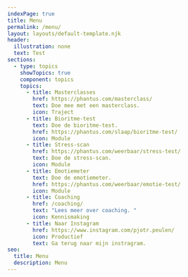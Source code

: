```yaml
---
indexPage: true
title: Menu
permalink: /menu/
layout: layouts/default-template.njk
header:
  illustration: none
  text: Test
sections:
  - type: topics
    showTopics: true
    component: topics
    topics:
      - title: Masterclasses
        href: https://phantus.com/masterclass/
        text: Doe mee met een masterclass.
        icon: Traject
      - title: Bioritme-test
        text: Doe de bioritme-test.
        href: https://phantus.com/slaap/bioritme-test/
        icon: Module
      - title: Stress-scan
        href: https://phantus.com/weerbaar/stress-test/
        text: Doe de stress-scan.
        icon: Module
      - title: Emotiemeter
        text: Doe de emotiemeter.
        href: https://phantus.com/weerbaar/emotie-test/
        icon: Module
      - title: Coaching
        href: /coaching/
        text: "Lees meer over coaching. "
        icon: Kennismaking
      - title: Naar Instagram
        href: https://www.instagram.com/pjotr.peulen/
        icon: Productief
        text: Ga terug naar mijn instragram.
seo:
  title: Menu
  description: Menu
---
```

